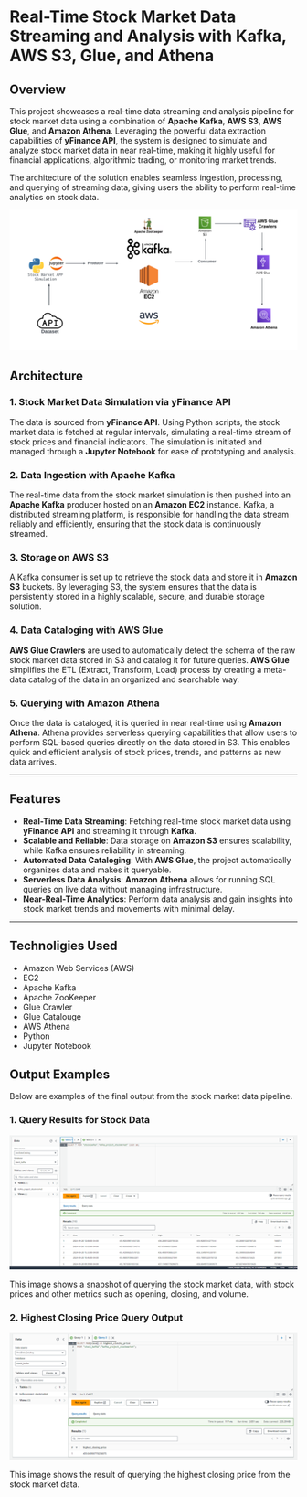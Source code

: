 # Real-Time Stock Market Data Streaming and Analysis with Kafka, AWS S3, Glue, and Athena

## Overview

This project showcases a real-time data streaming and analysis pipeline for stock market data using a combination of **Apache Kafka**, **AWS S3**, **AWS Glue**, and **Amazon Athena**. Leveraging the powerful data extraction capabilities of **yFinance API**, the system is designed to simulate and analyze stock market data in near real-time, making it highly useful for financial applications, algorithmic trading, or monitoring market trends.

The architecture of the solution enables seamless ingestion, processing, and querying of streaming data, giving users the ability to perform real-time analytics on stock data.

![Architecture Diagram](./updated_architecture_kafka.png)

## Architecture

### 1. **Stock Market Data Simulation via yFinance API**

   The data is sourced from **yFinance API**. Using Python scripts, the stock market data is fetched at regular intervals, simulating a real-time stream of stock prices and financial indicators. The simulation is initiated and managed through a **Jupyter Notebook** for ease of prototyping and analysis.

### 2. **Data Ingestion with Apache Kafka**

   The real-time data from the stock market simulation is then pushed into an **Apache Kafka** producer hosted on an **Amazon EC2** instance. Kafka, a distributed streaming platform, is responsible for handling the data stream reliably and efficiently, ensuring that the stock data is continuously streamed.

### 3. **Storage on AWS S3**

   A Kafka consumer is set up to retrieve the stock data and store it in **Amazon S3** buckets. By leveraging S3, the system ensures that the data is persistently stored in a highly scalable, secure, and durable storage solution.

### 4. **Data Cataloging with AWS Glue**

   **AWS Glue Crawlers** are used to automatically detect the schema of the raw stock market data stored in S3 and catalog it for future queries. **AWS Glue** simplifies the ETL (Extract, Transform, Load) process by creating a meta-data catalog of the data in an organized and searchable way.

### 5. **Querying with Amazon Athena**

   Once the data is cataloged, it is queried in near real-time using **Amazon Athena**. Athena provides serverless querying capabilities that allow users to perform SQL-based queries directly on the data stored in S3. This enables quick and efficient analysis of stock prices, trends, and patterns as new data arrives.

---

## Features

- **Real-Time Data Streaming**: Fetching real-time stock market data using **yFinance API** and streaming it through **Kafka**.
- **Scalable and Reliable**: Data storage on **Amazon S3** ensures scalability, while Kafka ensures reliability in streaming.
- **Automated Data Cataloging**: With **AWS Glue**, the project automatically organizes data and makes it queryable.
- **Serverless Data Analysis**: **Amazon Athena** allows for running SQL queries on live data without managing infrastructure.
- **Near-Real-Time Analytics**: Perform data analysis and gain insights into stock market trends and movements with minimal delay.

---

## Technoligies Used


- Amazon Web Services (AWS)
- EC2
- Apache Kafka
- Apache ZooKeeper
- Glue Crawler
- Glue Catalouge
- AWS Athena
- Python
- Jupyter Notebook

## Output Examples

Below are examples of the final output from the stock market data pipeline.

### 1. Query Results for Stock Data

![Query Results](./photos/Query_result.png)

This image shows a snapshot of querying the stock market data, with stock prices and other metrics such as opening, closing, and volume.

### 2. Highest Closing Price Query Output

![Highest Closing Price](./photos/highest_closing_price.png)

This image shows the result of querying the highest closing price from the stock market data.
